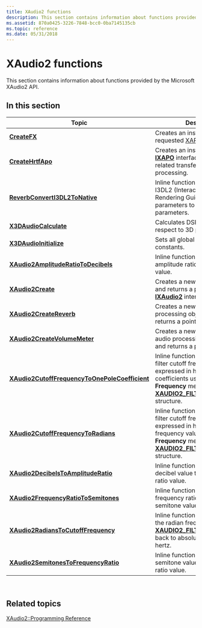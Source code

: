 ```yaml
---
title: XAudio2 functions
description: This section contains information about functions provided by the Microsoft XAudio2 API.
ms.assetid: 870a0425-3226-7848-bcc0-0ba7145135cb
ms.topic: reference
ms.date: 05/31/2018
---
```


# XAudio2 functions

This section contains information about functions provided by the Microsoft XAudio2 API.

## In this section



| Topic                                                                                                       | Description                                                                                                                                                                                                                                   |
|-------------------------------------------------------------------------------------------------------------|-----------------------------------------------------------------------------------------------------------------------------------------------------------------------------------------------------------------------------------------------|
| [**CreateFX**](/windows/desktop/api/XAPOFX/nf-xapofx-createfx)<br/>                                                                     | Creates an instance of the requested [XAPOFX](xapofx-overview.md) effect.<br/>                                                                                                                                                         |
| [**CreateHrtfApo**](/windows/desktop/api/HrtfApoApi/nf-hrtfapoapi-createhrtfapo)<br/>                                                           | Creates an instance of the [**IXAPO**](/windows/desktop/api/XAPO/nn-xapo-ixapo) interface for head-related transfer function (HRTF) processing.<br/>                                                                                                                  |
| [**ReverbConvertI3DL2ToNative**](/windows/desktop/api/xaudio2fx/nf-xaudio2fx-reverbconverti3dl2tonative)<br/>                                 | Inline function that converts I3DL2 (Interactive 3D Audio Rendering Guidelines Level 2.0) parameters to native XAudio2 parameters.<br/>                                                                                                 |
| [**X3DAudioCalculate**](/windows/desktop/api/x3daudio/nf-x3daudio-x3daudiocalculate)<br/>                                                   | Calculates DSP settings with respect to 3D parameters.<br/>                                                                                                                                                                             |
| [**X3DAudioInitialize**](/windows/desktop/api/x3daudio/nf-x3daudio-x3daudioinitialize)<br/>                                                 | Sets all global 3D audio constants.<br/>                                                                                                                                                                                                |
| [**XAudio2AmplitudeRatioToDecibels**](/windows/desktop/api/xaudio2/nf-xaudio2-xaudio2amplituderatiotodecibels)<br/>                       | Inline function that converts an amplitude ratio value to a decibel value.<br/>                                                                                                                                                         |
| [**XAudio2Create**](/windows/desktop/api/xaudio2/nf-xaudio2-xaudio2create)<br/>                                                           | Creates a new **XAudio2** object and returns a pointer to its [**IXAudio2**](/windows/desktop/api/xaudio2/nn-xaudio2-ixaudio2) interface.<br/>                                                                                                                              |
| [**XAudio2CreateReverb**](/windows/desktop/api/xaudio2fx/nf-xaudio2fx-xaudio2createreverb)<br/>                                               | Creates a new reverb audio processing object (APO), and returns a pointer to it.<br/>                                                                                                                                                   |
| [**XAudio2CreateVolumeMeter**](/windows/desktop/api/xaudio2fx/nf-xaudio2fx-xaudio2createvolumemeter)<br/>                                     | Creates a new volume meter audio processing object (APO) and returns a pointer to it.<br/>                                                                                                                                              |
| [**XAudio2CutoffFrequencyToOnePoleCoefficient**](/windows/desktop/api/xaudio2/nf-xaudio2-xaudio2cutofffrequencytoonepolecoefficient)<br/> | Inline function that converts from filter cutoff frequencies expressed in hertz to the filter coefficients used with the **Frequency** member of the [**XAUDIO2\_FILTER\_PARAMETERS**](/windows/desktop/api/xaudio2/ns-xaudio2-xaudio2_filter_parameters) structure.<br/>   |
| [**XAudio2CutoffFrequencyToRadians**](/windows/desktop/api/xaudio2/nf-xaudio2-xaudio2cutofffrequencytoradians)<br/>                       | Inline function that converts from filter cutoff frequencies expressed in hertz to the radian frequency values used in the **Frequency** member of the [**XAUDIO2\_FILTER\_PARAMETERS**](/windows/desktop/api/xaudio2/ns-xaudio2-xaudio2_filter_parameters) structure.<br/> |
| [**XAudio2DecibelsToAmplitudeRatio**](/windows/desktop/api/xaudio2/nf-xaudio2-xaudio2decibelstoamplituderatio)<br/>                       | Inline function that converts a decibel value to an amplitude ratio value.<br/>                                                                                                                                                         |
| [**XAudio2FrequencyRatioToSemitones**](/windows/desktop/api/xaudio2/nf-xaudio2-xaudio2frequencyratiotosemitones)<br/>                     | Inline function that converts a frequency ratio value to a semitone value.<br/>                                                                                                                                                         |
| [**XAudio2RadiansToCutoffFrequency**](/windows/desktop/api/xaudio2/nf-xaudio2-xaudio2radianstocutofffrequency)<br/>                       | Inline function that converts from the radian frequencies used in [**XAUDIO2\_FILTER\_PARAMETERS**](/windows/desktop/api/xaudio2/ns-xaudio2-xaudio2_filter_parameters) back to absolute frequencies in hertz.<br/>                                                          |
| [**XAudio2SemitonesToFrequencyRatio**](/windows/desktop/api/xaudio2/nf-xaudio2-xaudio2semitonestofrequencyratio)<br/>                     | Inline function that converts a semitone value to a frequency ratio value.<br/>                                                                                                                                                         |



 

## Related topics

<dl> <dt>

[XAudio2::Programming Reference](programming-reference.md)
</dt> </dl>

 

 




